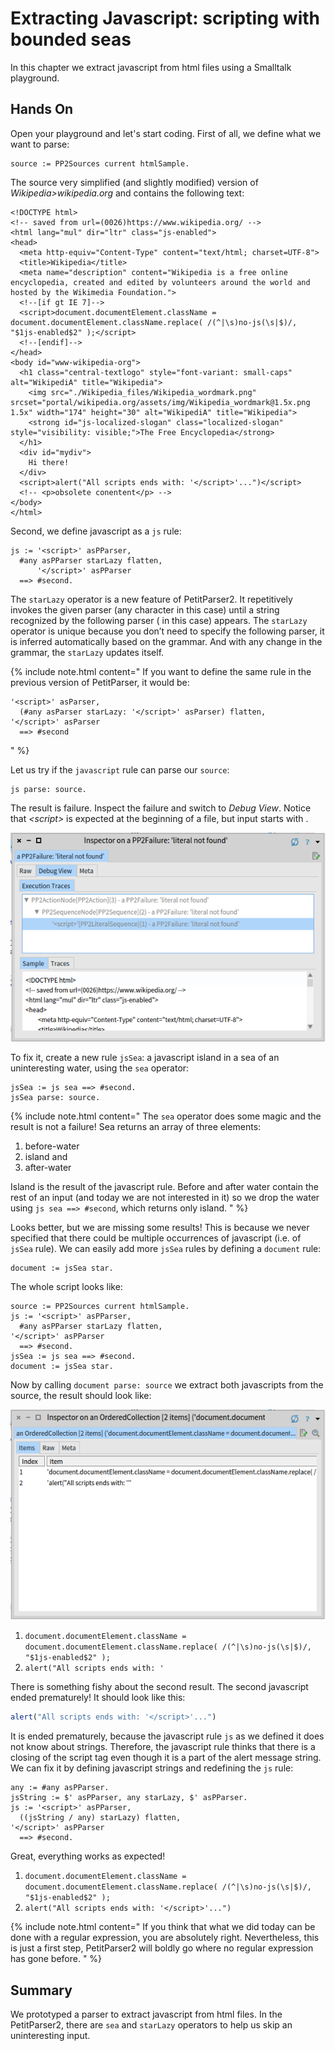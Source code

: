 # <a id="sec:scripting" />Extracting Javascript: scripting with bounded seas

In this chapter we extract javascript from html files using a Smalltalk playground.
<!-- We create the real parser *later>chapter2.pillar*. -->

## Hands On 
Open your playground and let's start coding. 
First of all, we define what we want to parse:

```
source := PP2Sources current htmlSample.
```

The source very simplified (and slightly modified) version of *Wikipedia>wikipedia.org* and contains the following text:
<!-- PP2Sources current htmlSample -->
```
<!DOCTYPE html>
<!-- saved from url=(0026)https://www.wikipedia.org/ -->
<html lang="mul" dir="ltr" class="js-enabled">
<head>
  <meta http-equiv="Content-Type" content="text/html; charset=UTF-8">
  <title>Wikipedia</title>
  <meta name="description" content="Wikipedia is a free online encyclopedia, created and edited by volunteers around the world and hosted by the Wikimedia Foundation.">
  <!--[if gt IE 7]-->
  <script>document.documentElement.className = document.documentElement.className.replace( /(^|\s)no-js(\s|$)/, "$1js-enabled$2" );</script>
  <!--[endif]-->
</head>
<body id="www-wikipedia-org">
  <h1 class="central-textlogo" style="font-variant: small-caps" alt="WikipediA" title="Wikipedia">
    <img src="./Wikipedia_files/Wikipedia_wordmark.png" srcset="portal/wikipedia.org/assets/img/Wikipedia_wordmark@1.5x.png 1.5x" width="174" height="30" alt="WikipediA" title="Wikipedia">
    <strong id="js-localized-slogan" class="localized-slogan" style="visibility: visible;">The Free Encyclopedia</strong>
  </h1>
  <div id="mydiv">
    Hi there!
  </div>
  <script>alert("All scripts ends with: '</script>'...")</script>
  <!-- <p>obsolete conentent</p> -->
</body>
</html>
```

Second, we define javascript as a ```js``` rule:

```smalltalk
js := '<script>' asPParser, 
  #any asPParser starLazy flatten, 
      '</script>' asPParser 
  ==> #second.
```

The ```starLazy``` operator is a new feature of PetitParser2.
It repetitively invokes the given parser (any character in this case) until a string recognized by the following parser (*</script>* in this case) appears. 
The ```starLazy``` operator is unique because you don’t need to specify the following parser, it is inferred automatically based on the grammar. 
And with any change in the grammar, the ```starLazy``` updates itself.

{% include note.html content="
If you want to define the same rule in the previous version of PetitParser, it would be:
```smalltalk
'<script>' asParser, 
  (#any asParser starLazy: '</script>' asParser) flatten, 
'</script>' asParser
  ==> #second
```
" %}

Let us try if the ```javascript``` rule can parse our ```source```:

```smalltalk
js parse: source.
```

The result is failure. 
Inspect the failure and switch to *Debug View*. Notice that *\<script\>* is expected at the beginning of a file, but input starts with *<!DOCTYPE html>*. 

<img src="img/scripting-failure.png" alt="Scripting Failure">

To fix it, create a new rule ```jsSea```: a javascript island in a sea of an uninteresting water, using the ```sea``` operator:

```smalltalk
jsSea := js sea ==> #second.
jsSea parse: source.
```

{% include note.html content="
The ```sea``` operator does some magic and the result is not a failure! 
Sea returns an array of three elements: 

1. before-water 
1. island and 
1. after-water

Island is the result of the javascript rule. 
Before and after water contain the rest of an input (and today we are not interested in it) so we drop the water using ```js sea ==> #second```, which returns only island.
" %}


Looks better, but we are missing some results! 
This is because we never specified that there could be multiple occurrences of javascript (i.e. of ```jsSea``` rule). 
We can easily add more ```jsSea``` rules by defining a ```document``` rule:

```smalltalk
document := jsSea star.
```

The whole script looks like: 
<!-- PP2Tutorial new sourceForScript: #scriptWithoutString. -->
```smalltalk
source := PP2Sources current htmlSample.
js := '<script>' asPParser, 
  #any asPParser starLazy flatten, 
'</script>' asPParser
  ==> #second.
jsSea := js sea ==> #second.
document := jsSea star.
```

Now by calling ```document parse: source``` we extract both javascripts from the source, the result should look like: 

<img src="img/scripting-result.png" alt="Scripting Result">

<!--
tutorial := PP2Tutorial new.
(tutorial scriptWithoutString parse: tutorial source) first.
(tutorial scriptWithoutString parse: tutorial source) second.
-->
1. ```document.documentElement.className = document.documentElement.className.replace( /(^|\s)no-js(\s|$)/, "$1js-enabled$2" );```
1. ```alert("All scripts ends with: ' ```

There is something fishy about the second result. 
The second javascript ended prematurely!
It should look like this:

<!--
tutorial := PP2Tutorial new.
(tutorial script parse: tutorial source) second.
-->

```javascript
alert("All scripts ends with: '</script>'...")
```

It is ended prematurely, because the javascript rule ```js``` as we defined it does not know about strings. 
Therefore, the javascript rule thinks that there is a closing of the script tag even though it is a part of the alert message string. 
We can fix it by defining javascript strings and redefining the ```js``` rule:

<!-- 
PP2Tutorial new sourceForScript: #script.
-->
```smalltalk
any := #any asPParser.
jsString := $' asPParser, any starLazy, $' asPParser.
js := '<script>' asPParser, 
  ((jsString / any) starLazy) flatten, 
'</script>' asPParser
  ==> #second.
```

Great, everything works as expected!

<!--
tutorial := PP2Tutorial new.
(tutorial script parse: tutorial source) first.
(tutorial script parse: tutorial source) second.
-->

1. ```document.documentElement.className = document.documentElement.className.replace( /(^|\s)no-js(\s|$)/, "$1js-enabled$2" );```
1. ```alert("All scripts ends with: '</script>'...")```


{% include note.html content="
If you think that what we did today can be done with a regular expression, you are absolutely right.
Nevertheless, this is just a first step, PetitParser2 will boldly go where no regular expression has gone before.
" %}

## Summary
We prototyped a parser to extract javascript from html files.
In the PetitParser2, there are ```sea``` and ```starLazy``` operators to help us skip an uninteresting input.

<!--
{% include note.html content="More details are provided in [Star Lazy](starlazy.md) chapter. "%}
-->
